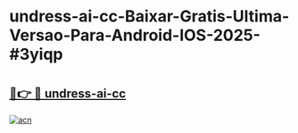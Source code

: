 # undress-ai-cc-Baixar-Gratis-Ultima-Versao-Para-Android-IOS-2025-#3yiqp

# <h2><a href="https://ainizakaria.my?title=undress-ai-cc&ref=25M">🔗👉 🔴 undress-ai-cc</a></h2>

[![acn](https://github.com/user-attachments/assets/0f9c940e-d8b0-45ae-aac7-cd30a18b3e1c)](https://ainizakaria.my?title=undress-ai-cc&ref=25M)

